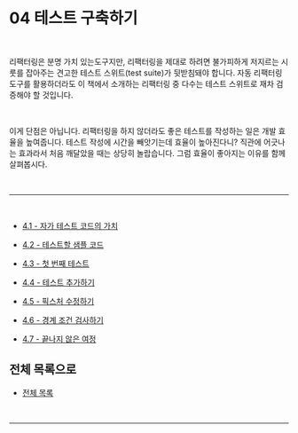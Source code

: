 # 04 테스트 구축하기

<br>

리팩터링은 분명 가치 있는도구지만, 리팩터링을 제대로 하려면 불가피하게 저지르는 시룻를 잡아주는 견고한 테스트 스위트(test suite)가 뒷받침돼야 합니다. 자동 리팩터링 도구를 활용하더라도 이 책에서 소개하는 리팩터링 중 다수는 테스트 스위트로 재차 검증해야 할 것입니다.

<br>

이게 단점은 아닙니다. 리팩터링을 하지 않더라도 좋은 테스트를 작성하는 일은 개발 효율을 높여줍니다. 테스트 작성에 시간을 빼앗기는데 효율이 높아진다니? 직관에 어긋나는 효과라서 처음 깨달았을 때는 상당히 놀랍습니다. 그럼 효율이 좋아지는 이유를 함께 살펴봅시다.

<br>

---

<br>

- [4.1 - 자가 테스트 코드의 가치](https://github.com/Esoolgnah/Summary_of_Refactoring_2nd_Edition/blob/main/Notes/04_테스트_구축하기/04_01_자가_테스트_코드의_가치.md)

- [4.2 - 테스트할 샘플 코드](https://github.com/Esoolgnah/Summary_of_Refactoring_2nd_Edition/blob/main/Notes/04_테스트_구축하기/04_02_테스트할_샘플_코드.md)

- [4.3 - 첫 번째 테스트](https://github.com/Esoolgnah/Summary_of_Refactoring_2nd_Edition/blob/main/Notes/04_테스트_구축하기/04_03_첫_번째_테스트.md)

- [4.4 - 테스트 추가하기](https://github.com/Esoolgnah/Summary_of_Refactoring_2nd_Edition/blob/main/Notes/04_테스트_구축하기/04_04_테스트_추가하기.md)

- [4.5 - 픽스처 수정하기](https://github.com/Esoolgnah/Summary_of_Refactoring_2nd_Edition/blob/main/Notes/04_테스트_구축하기/04_05_픽스처_수정하기.md)

- [4.6 - 경계 조건 검사하기](https://github.com/Esoolgnah/Summary_of_Refactoring_2nd_Edition/blob/main/Notes/04_테스트_구축하기/04_06_경계_조건_검사하기.md)

- [4.7 - 끝나지 않은 여정](https://github.com/Esoolgnah/Summary_of_Refactoring_2nd_Edition/blob/main/Notes/04_테스트_구축하기/04_07_끝나지_않은_여정.md)

## 전체 목록으로

- [전체 목록](https://github.com/Esoolgnah/Summary_of_Refactoring_2nd_Edition/blob/main/Notes/README.md)

<br>

---
